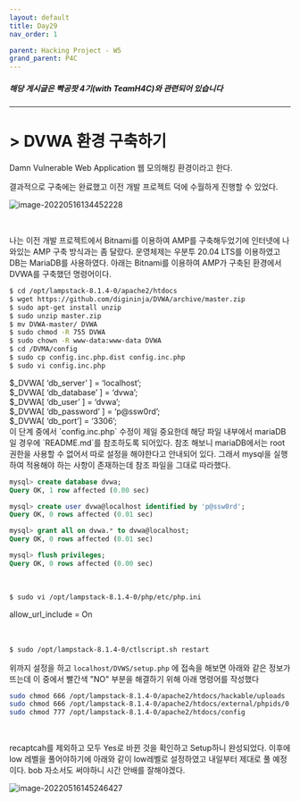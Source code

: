 ```yaml
---
layout: default
title: Day29
nav_order: 1

parent: Hacking Project - W5
grand_parent: P4C
---
```


##### 해당 게시글은 빡공팟 4기(with TeamH4C)와 관련되어 있습니다
-----

# > DVWA 환경 구축하기

Damn Vulnerable Web Application 웹 모의해킹 환경이라고 한다.



결과적으로 구축에는 완료했고 이전 개발 프로젝트 덕에 수월하게 진행할 수 있었다.

![image-20220516134452228](..//img/image-20220516134452228.png)

<br>

나는 이전 개발 프로젝트에서 Bitnami를 이용하여 AMP를 구축해두었기에 인터넷에 나와있는 AMP 구축 방식과는 좀 달랐다. 운영체제는 우분투 20.04 LTS를 이용하였고 DB는 MariaDB를 사용하였다. 아래는 Bitnami를 이용하여 AMP가 구축된 환경에서 DVWA를 구축했던 명령어이다.

```bash
$ cd /opt/lampstack-8.1.4-0/apache2/htdocs
$ wget https://github.com/digininja/DVWA/archive/master.zip
$ sudo apt-get install unzip
$ sudo unzip master.zip
$ mv DVWA-master/ DVWA
$ sudo chmod -R 755 DVWA
$ sudo chown -R www-data:www-data DVWA
$ cd /DVMA/config
$ sudo cp config.inc.php.dist config.inc.php
$ sudo vi config.inc.php
```
<div class="code-example">
    $_DVWA[ ‘db_server’ ]   = ‘localhost’;<br>
	$_DVWA[ ‘db_database’ ] = ‘dvwa’;<br>
	$_DVWA[ ‘db_user’ ]     = ‘dvwa’;<br>
	$_DVWA[ ‘db_password’ ] = ‘p@ssw0rd’;<br>
	$_DVWA[ ‘db_port’] = ‘3306’;<br>
</div>
이 단계 중에서 `config.inc.php` 수정이 제일 중요한데 해당 파일 내부에서 mariaDB일 경우에 `README.md`를 참조하도록 되어있다. 참조 해보니 mariaDB에서는 root 권한을 사용할 수 없어서 따로 설정을 해야한다고 안내되어 있다. 그래서 mysql을 실행하여 적용해야 하는 사항이 존재하는데 참조 파일을 그대로 따라했다.

```sql
mysql> create database dvwa;
Query OK, 1 row affected (0.00 sec)

mysql> create user dvwa@localhost identified by 'p@ssw0rd';
Query OK, 0 rows affected (0.01 sec)

mysql> grant all on dvwa.* to dvwa@localhost;
Query OK, 0 rows affected (0.01 sec)

mysql> flush privileges;
Query OK, 0 rows affected (0.00 sec)
```

<br>

```bash
$ sudo vi /opt/lampstack-8.1.4-0/php/etc/php.ini
```
<div class="code-example">
	allow_url_include = On 
</div>


<br>
<br>

```bash
$ sudo /opt/lampstack-8.1.4-0/ctlscript.sh restart
```

위까지 설정을 하고 `localhost/DVWS/setup.php` 에 접속을 해보면 아래와 같은 정보가 뜨는데 이 중에서 빨간색 "NO" 부분을 해결하기 위해 아래 명령어를 작성했다
```bash
sudo chmod 666 /opt/lampstack-8.1.4-0/apache2/htdocs/hackable/uploads
sudo chmod 666 /opt/lampstack-8.1.4-0/apache2/htdocs/external/phpids/0.6/lib/IDS/tmp/phpids_log.txt
sudo chmod 777 /opt/lampstack-8.1.4-0/apache2/htdocs/config
```

<br>

recaptcah를 제외하고 모두 Yes로 바뀐 것을 확인하고 Setup하니 완성되었다. 이후에 low 레벨을 풀어야하기에 아래와 같이 low레벨로 설정하였고 내일부터 제대로 풀 예정이다. bob 자소서도 써야하니 시간 안배를 잘해야겠다.

![image-20220516145246427](../img/image-20220516145246427.png)

